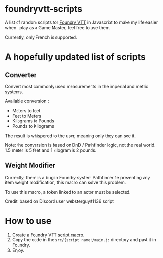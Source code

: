 # foundryvtt-scripts

A list of random scripts for [Foundry VTT](https://foundryvtt.com/) in Javascript to make my life easier when I play as a Game Master, feel free to use them.

Currently, only French is supported.

# A hopefully updated list of scripts

## Converter

Convert most commonly used measurements in the imperial and metric systems.

Available conversion :

- Meters to feet
- Feet to Meters
- Kilograms to Pounds
- Pounds to Kilograms

The result is whispered to the user, meaning only they can see it.

Note: the conversion is based on DnD / Pathfinder logic, not the real world. 1.5 meter is 5 feet and 1 kilogram is 2 pounds.

## Weight Modifier

Currently, there is a bug in Foundry system Pathfinder 1e preventing any item weight modification, this macro can solve this problem.

To use this macro, a token linked to an actor must be selected.

Credit: based on Discord user websterguy#1136 script

# How to use

1. Create a Foundry VTT [script macro](https://foundryvtt.com/article/macros/).
2. Copy the code in the `src/{script name}/main.js` directory and past it in Foundry.
3. Enjoy.
